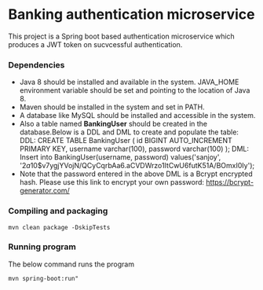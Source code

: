 # Banking authentication microservice
This project is a Spring boot based authentication microservice which produces a JWT token on sucvcessful authentication.



### Dependencies

* Java 8 should be installed and available in the system. JAVA_HOME environment variable should be set and pointing to the location of Java 8.
* Maven should be installed in the system and set in PATH.
* A database like MySQL should be installed and accessible in the system.
* Also a table named **BankingUser** should be created in the database.Below is a DDL and DML to create and populate the table:
DDL: 
CREATE TABLE BankingUser (
    id BIGINT AUTO_INCREMENT PRIMARY KEY,
    username varchar(100),
    password varchar(100)
);
DML:
Insert into BankingUser(username, password) values('sanjoy', '$2a$10$v7ygjYVojN/QCyCqrbAa6.aCVDWrzo1ItCwU6futK51A/BOmxI0Iy');
* Note that the password entered in the above DML is a Bcrypt encrypted hash. Please use this link to encrypt your own password: https://bcrypt-generator.com/

### Compiling and packaging

 `mvn clean package -DskipTests `

### Running program

The below command runs the program            

`mvn spring-boot:run" `
